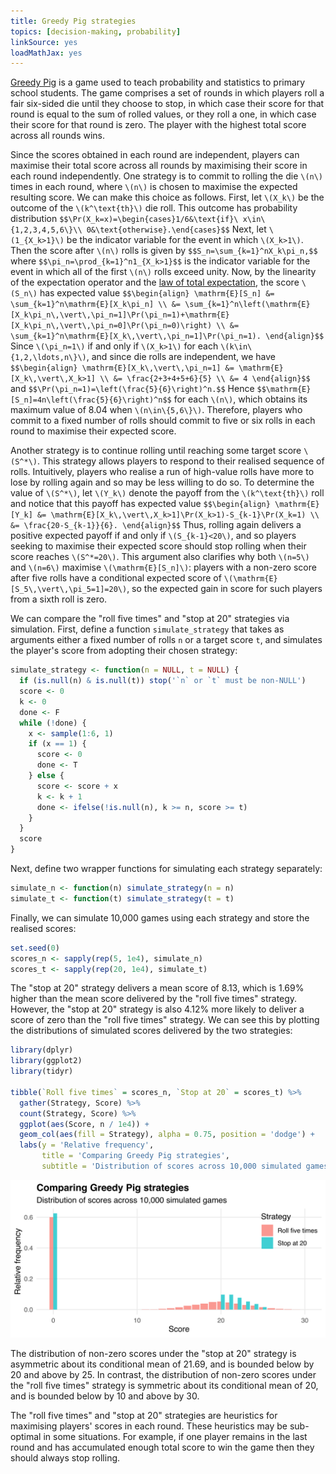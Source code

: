 ```yaml
---
title: Greedy Pig strategies
topics: [decision-making, probability]
linkSource: yes
loadMathJax: yes
---
```


[Greedy Pig](https://nzmaths.co.nz/resource/greedy-pig-1) is a game used to teach probability and statistics to primary school students.
The game comprises a set of rounds in which players roll a fair six-sided die until they choose to stop, in which case their score for that round is equal to the sum of rolled values, or they roll a one, in which case their score for that round is zero.
The player with the highest total score across all rounds wins.

Since the scores obtained in each round are independent, players can maximise their total score across all rounds by maximising their score in each round independently.
One strategy is to commit to rolling the die `\(n\)` times in each round, where `\(n\)` is chosen to maximise the expected resulting score.
We can make this choice as follows.
First, let `\(X_k\)` be the outcome of the `\(k^\text{th}\)` die roll.
This outcome has probability distribution
`$$\Pr(X_k=x)=\begin{cases}1/6&\text{if}\ x\in\{1,2,3,4,5,6\}\\ 0&\text{otherwise}.\end{cases}$$`
Next, let `\(1_{X_k>1}\)` be the indicator variable for the event in which `\(X_k>1\)`.
Then the score after `\(n\)` rolls is given by
`$$S_n=\sum_{k=1}^nX_k\pi_n,$$`
where
`$$\pi_n=\prod_{k=1}^n1_{X_k>1}$$`
is the indicator variable for the event in which all of the first `\(n\)` rolls exceed unity.
Now, by the linearity of the expectation operator and the [law of total expectation](https://en.wikipedia.org/wiki/Law_of_total_expectation), the score `\(S_n\)` has expected value
`$$\begin{align}
\mathrm{E}[S_n]
&= \sum_{k=1}^n\mathrm{E}[X_k\pi_n] \\
&= \sum_{k=1}^n\left(\mathrm{E}[X_k\pi_n\,\vert\,\pi_n=1]\Pr(\pi_n=1)+\mathrm{E}[X_k\pi_n\,\vert\,\pi_n=0]\Pr(\pi_n=0)\right) \\
&= \sum_{k=1}^n\mathrm{E}[X_k\,\vert\,\pi_n=1]\Pr(\pi_n=1).
\end{align}$$`
Since `\(\pi_n=1\)` if and only if `\(X_k>1\)` for each `\(k\in\{1,2,\ldots,n\}\)`, and since die rolls are independent, we have
`$$\begin{align}
\mathrm{E}[X_k\,\vert\,\pi_n=1]
&= \mathrm{E}[X_k\,\vert\,X_k>1] \\
&= \frac{2+3+4+5+6}{5} \\
&= 4
\end{align}$$`
and
`$$\Pr(\pi_n=1)=\left(\frac{5}{6}\right)^n.$$`
Hence
`$$\mathrm{E}[S_n]=4n\left(\frac{5}{6}\right)^n$$`
for each `\(n\)`, which obtains its maximum value of 8.04 when `\(n\in\{5,6\}\)`.
Therefore, players who commit to a fixed number of rolls should commit to five or six rolls in each round to maximise their expected score.

Another strategy is to continue rolling until reaching some target score `\(S^*\)`.
This strategy allows players to respond to their realised sequence of rolls.
Intuitively, players who realise a run of high-value rolls have more to lose by rolling again and so may be less willing to do so.
To determine the value of `\(S^*\)`, let `\(Y_k\)` denote the payoff from the `\(k^\text{th}\)` roll and notice that this payoff has expected value
`$$\begin{align}
\mathrm{E}[Y_k]
&= \mathrm{E}[X_k\,\vert\,X_k>1]\Pr(X_k>1)-S_{k-1}\Pr(X_k=1) \\
&= \frac{20-S_{k-1}}{6}.
\end{align}$$`
Thus, rolling again delivers a positive expected payoff if and only if `\(S_{k-1}<20\)`, and so players seeking to maximise their expected score should stop rolling when their score reaches `\(S^*=20\)`.
This argument also clarifies why both `\(n=5\)` and `\(n=6\)` maximise `\(\mathrm{E}[S_n]\)`: players with a non-zero score after five rolls have a conditional expected score of `\(\mathrm{E}[S_5\,\vert\,\pi_5=1]=20\)`, so the expected gain in score for such players from a sixth roll is zero.

We can compare the "roll five times" and "stop at 20" strategies via simulation.
First, define a function `simulate_strategy` that takes as arguments either a fixed number of rolls `n` or a target score `t`, and simulates the player's score from adopting their chosen strategy:

```r
simulate_strategy <- function(n = NULL, t = NULL) {
  if (is.null(n) & is.null(t)) stop('`n` or `t` must be non-NULL')
  score <- 0
  k <- 0
  done <- F
  while (!done) {
    x <- sample(1:6, 1)
    if (x == 1) {
      score <- 0
      done <- T
    } else {
      score <- score + x
      k <- k + 1
      done <- ifelse(!is.null(n), k >= n, score >= t)
    }
  }
  score
}
```
Next, define two wrapper functions for simulating each strategy separately:

```r
simulate_n <- function(n) simulate_strategy(n = n)
simulate_t <- function(t) simulate_strategy(t = t)
```
Finally, we can simulate 10,000 games using each strategy and store the realised scores:

```r
set.seed(0)
scores_n <- sapply(rep(5, 1e4), simulate_n)
scores_t <- sapply(rep(20, 1e4), simulate_t)
```

The "stop at 20" strategy delivers a mean score of 8.13, which is 1.69% higher than the mean score delivered by the "roll five times" strategy.
However, the "stop at 20" strategy is also 4.12% more likely to deliver a score of zero than the "roll five times" strategy.
We can see this by plotting the distributions of simulated scores delivered by the two strategies:

```r
library(dplyr)
library(ggplot2)
library(tidyr)

tibble(`Roll five times` = scores_n, `Stop at 20` = scores_t) %>%
  gather(Strategy, Score) %>%
  count(Strategy, Score) %>%
  ggplot(aes(Score, n / 1e4)) +
  geom_col(aes(fill = Strategy), alpha = 0.75, position = 'dodge') +
  labs(y = 'Relative frequency',
       title = 'Comparing Greedy Pig strategies',
       subtitle = 'Distribution of scores across 10,000 simulated games')
```

![](figures/distributions-1.svg)

The distribution of non-zero scores under the "stop at 20" strategy is asymmetric about its conditional mean of 21.69, and is bounded below by 20 and above by 25.
In contrast, the distribution of non-zero scores under the "roll five times" strategy is symmetric about its conditional mean of 20, and is bounded below by 10 and above by 30.

The "roll five times" and "stop at 20" strategies are heuristics for maximising players' scores in each round.
These heuristics may be sub-optimal in some situations.
For example, if one player remains in the last round and has accumulated enough total score to win the game then they should always stop rolling.

